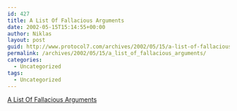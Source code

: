 ```yaml
---
id: 427
title: A List Of Fallacious Arguments
date: 2002-05-15T15:14:55+00:00
author: Niklas
layout: post
guid: http://www.protocol7.com/archives/2002/05/15/a-list-of-fallacious-arguments/
permalink: /archives/2002/05/15/a_list_of_fallacious_arguments/
categories:
  - Uncategorized
tags:
  - Uncategorized
---
```

<div class='microid-1a83799bf279475b6b00002bc7a803fbac3a2883'>
  <p>
    <a href="http://www.don-lindsay-archive.org/skeptic/arguments.html">A List Of Fallacious Arguments</a>
  </p>
</div>